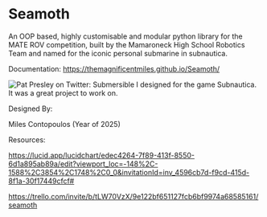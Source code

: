 # Seamoth
An OOP based, highly customisable and modular python library for the MATE ROV competition, built by the Mamaroneck High School Robotics Team and named for the iconic personal submarine in subnautica.

Documentation: https://themagnificentmiles.github.io/Seamoth/

<img src="https://pbs.twimg.com/media/EwqlbkAVcAI7Y3w.jpg:large" alt="Pat Presley on Twitter: Submersible I  designed for the game Subnautica. It was a great project to work on."/>

Designed By:

Miles Contopoulos (Year of 2025)

Resources:

https://lucid.app/lucidchart/edec4264-7f89-413f-8550-6d1a895ab89a/edit?viewport_loc=-148%2C-1588%2C3854%2C1748%2C0_0&invitationId=inv_4596cb7d-f9cd-415d-8f1a-30f17449cfcf#

https://trello.com/invite/b/tLW70VzX/9e122bf651127fcb6bf9974a68585161/seamoth

